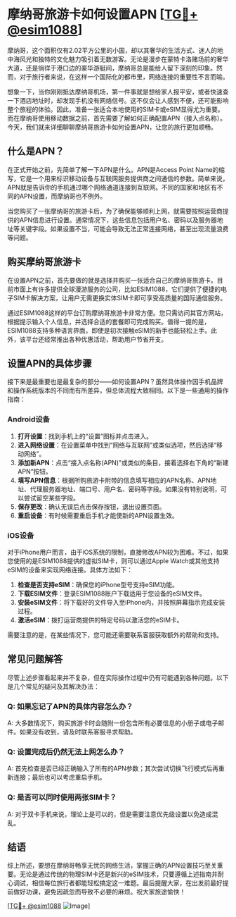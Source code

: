 # 摩纳哥旅游卡如何设置APN [[TG💪+ @esim1088](https://t.me/s/esim1088)]

摩纳哥，这个面积仅有2.02平方公里的小国，却以其奢华的生活方式、迷人的地中海风光和独特的文化魅力吸引着无数游客。无论是漫步在蒙特卡洛赌场前的奢华大道，还是徜徉于港口边的豪华游艇间，摩纳哥总是能给人留下深刻的印象。然而，对于旅行者来说，在这样一个国际化的都市里，网络连接的重要性不言而喻。

想象一下，当你刚刚抵达摩纳哥机场，第一件事就是想给家人报平安，或者快速查一下酒店地址时，却发现手机没有网络信号。这不仅会让人感到不便，还可能影响整个旅程的体验。因此，准备一张适合本地使用的SIM卡或eSIM显得尤为重要。而在摩纳哥使用移动数据之前，首先需要了解如何正确配置APN（接入点名称）。今天，我们就来详细聊聊摩纳哥旅游卡如何设置APN，让您的旅行更加顺畅。

## 什么是APN？

在正式开始之前，先简单了解一下APN是什么。APN是Access Point Name的缩写，它是一个用来标识移动设备与互联网服务提供商之间通信的参数。简单来说，APN就是告诉你的手机通过哪个网络通道连接到互联网。不同的国家和地区有不同的APN设置，而摩纳哥也不例外。

当您购买了一张摩纳哥的旅游卡后，为了确保能够顺利上网，就需要按照运营商提供的APN信息进行设置。通常情况下，这些信息包括用户名、密码以及服务器地址等关键字段。如果设置不当，可能会导致无法正常连接网络，甚至出现流量浪费等问题。

## 购买摩纳哥旅游卡

在设置APN之前，首先要做的就是选择并购买一张适合自己的摩纳哥旅游卡。目前市面上有许多提供全球漫游服务的公司，比如ESIM1088，它们提供了便捷的电子SIM卡解决方案，让用户无需更换实体SIM卡即可享受高质量的国际通信服务。

通过ESIM1088这样的平台订购摩纳哥旅游卡非常方便。您只需访问其官方网站，根据提示输入个人信息，并选择合适的套餐即可完成购买。值得一提的是，ESIM1088支持多种语言界面，即使是初次接触eSIM的新手也能轻松上手。此外，该平台还经常推出各种优惠活动，帮助用户节省开支。

## 设置APN的具体步骤

接下来是最重要也是最复杂的部分——如何设置APN？虽然具体操作因手机品牌和操作系统版本的不同而有所差异，但总体流程大致相同。以下是一些通用的操作指南：

### Android设备

1. **打开设置**：找到手机上的“设置”图标并点击进入。
2. **进入网络设置**：在设置菜单中找到“网络与互联网”或类似选项，然后选择“移动网络”。
3. **添加新APN**：点击“接入点名称(APN)”或类似的条目，接着选择右下角的“新建APN”按钮。
4. **填写APN信息**：根据所购旅游卡附带的信息填写相应的APN名称、APN地址、代理服务器地址、端口号、用户名、密码等字段。如果没有特别说明，可以尝试留空某些字段。
5. **保存更改**：确认无误后点击保存按钮，退出设置页面。
6. **重启设备**：有时候需要重启手机才能使新的APN设置生效。

### iOS设备

对于iPhone用户而言，由于iOS系统的限制，直接修改APN较为困难。不过，如果您使用的是ESIM1088提供的虚拟SIM卡，则可以通过Apple Watch或其他支持eSIM的设备来实现网络连接。具体方法如下：

1. **检查是否支持eSIM**：确保您的iPhone型号支持eSIM功能。
2. **下载ESIM文件**：登录ESIM1088账户下载适用于您设备的eSIM文件。
3. **安装eSIM文件**：将下载好的文件导入至iPhone内，并按照屏幕指示完成安装过程。
4. **激活eSIM**：拨打运营商提供的特定号码以激活您的eSIM卡。

需要注意的是，在某些情况下，您可能还需要联系客服获取额外的帮助和支持。

## 常见问题解答

尽管上述步骤看起来并不复杂，但在实际操作过程中仍有可能遇到各种问题。以下是几个常见的疑问及其解决办法：

### Q: 如果忘记了APN的具体内容怎么办？
A: 大多数情况下，购买旅游卡时会随附一份包含所有必要信息的小册子或电子邮件。如果没有收到，请及时联系客服寻求帮助。

### Q: 设置完成后仍然无法上网怎么办？
A: 首先检查是否已经正确输入了所有的APN参数；其次尝试切换飞行模式后再重新连接；最后也可以考虑重启手机。

### Q: 是否可以同时使用两张SIM卡？
A: 对于双卡手机来说，理论上是可以的，但是需要注意优先级设置以免造成混乱。

## 结语

综上所述，要想在摩纳哥畅享无忧的网络生活，掌握正确的APN设置技巧至关重要。无论是通过传统的物理SIM卡还是新兴的eSIM技术，只要遵循上述指南并耐心调试，相信每位旅行者都能轻松搞定这一难题。最后提醒大家，在出发前最好提前做好功课，避免因疏忽而导致不必要的麻烦。祝大家旅途愉快！

[[TG💪+ @esim1088](https://t.me/s/esim1088) ![Image](https://i.postimg.cc/4NQfJmqS/Snipaste-2025-05-13-00-14-12.png)]